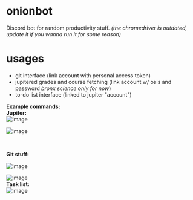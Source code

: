 # onionbot
Discord bot for random productivity stuff. *(the chromedriver is outdated, update it if you wanna run it for some reason)*

# usages
- git interface (link account with personal access token)
- jupitered grades and course fetching (link account w/ osis and password *bronx science only for now*)
- to-do list interface (linked to jupiter "account")

**Example commands:**
<br>
**Jupiter:**
<br>
![image](https://github.com/niooii/onionbot/assets/121910815/3d842b26-96a1-4406-a62b-53c316bde749)
<br>

![image](https://github.com/niooii/onionbot/assets/121910815/db055e57-28ff-4abe-a9c1-6d5724a6d551)

<br>

**Git stuff:**
<br>

![image](https://github.com/niooii/onionbot/assets/121910815/2e085d95-46f6-4c23-8f93-f0b5c6bd9a31)
<br>

![image](https://github.com/niooii/onionbot/assets/121910815/18bbb0b7-857f-41f0-987b-e2a3da26f150)
<br>
**Task list:**
<br>
![image](https://github.com/niooii/onionbot/assets/121910815/f0c53429-38f7-42cf-b47c-0a839fa36a7d)
